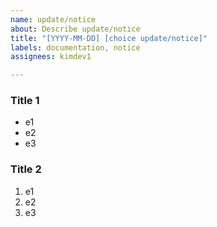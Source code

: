 ```yaml
---
name: update/notice
about: Describe update/notice
title: "[YYYY-MM-DD] [choice update/notice]"
labels: documentation, notice
assignees: kimdev1

---
```


### Title 1
- e1
- e2
- e3

### Title 2
1) e1
2) e2
3) e3
